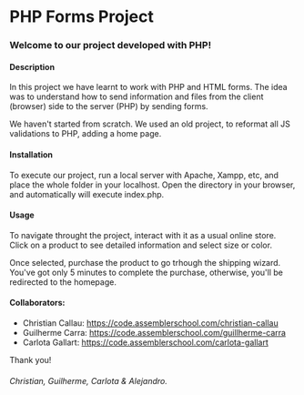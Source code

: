 # PHP Forms Project
### Welcome to our project developed with PHP!

#### Description
In this project we have learnt to work with PHP and HTML forms. The idea was to understand how to send information and files from the client (browser) side to the server (PHP) by sending forms.

We haven't started from scratch. We used an old project, to reformat all JS validations to PHP, adding a home page.

#### Installation
To execute our project, run a local server with Apache, Xampp, etc, and place the whole folder in your localhost. Open the directory in your browser, and automatically will execute index.php.

#### Usage
To navigate throught the project, interact with it as a usual online store. Click on a product to see detailed information and select size or color.

Once selected, purchase the product to go trhough the shipping wizard. You've got only 5 minutes to complete the purchase, otherwise, you'll be redirected to the homepage.

#### Collaborators:
- Christian Callau: https://code.assemblerschool.com/christian-callau
- Guilherme Carra: https://code.assemblerschool.com/guillherme-carra
- Carlota Gallart: https://code.assemblerschool.com/carlota-gallart

Thank you!
###### Christian, Guilherme, Carlota & Alejandro.